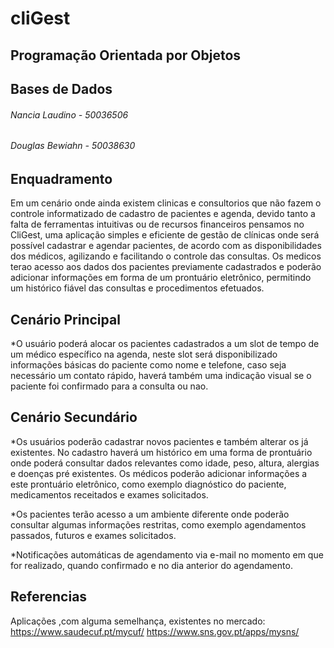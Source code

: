 # cliGest
## Programação Orientada por Objetos
## Bases de Dados


###### Nancia Laudino - 50036506
###### Douglas Bewiahn - 50038630






## **Enquadramento**

Em um cenário onde ainda existem clinicas e consultorios que não fazem o controle informatizado de cadastro de pacientes e agenda, devido tanto a falta de ferramentas intuitivas ou de recursos financeiros pensamos no CliGest, uma aplicação simples e eficiente de gestão de clínicas onde será possível cadastrar e agendar pacientes, de acordo com as disponibilidades dos médicos, agilizando e facilitando o controle das consultas. Os medicos terao acesso aos dados dos pacientes previamente cadastrados e poderão adicionar informações em forma de um prontuário eletrônico, permitindo um histórico fiável das consultas e procedimentos efetuados.

## Cenário Principal

*O usuário poderá alocar os pacientes cadastrados a um slot de tempo de um médico específico na agenda, neste slot será disponibilizado informações básicas do paciente como nome e telefone, caso seja necessário um contato rápido, haverá também uma indicação visual se o paciente foi confirmado para a consulta ou nao.

## **Cenário Secundário**

*Os usuários poderão cadastrar novos pacientes e também alterar os já existentes. No cadastro haverá um histórico em uma forma de prontuário onde poderá consultar dados relevantes como idade, peso, altura, alergias e doenças pré existentes. Os médicos poderão adicionar informações a este prontuário eletrônico, como exemplo diagnóstico do paciente, medicamentos receitados e exames solicitados.

*Os pacientes terão acesso a um ambiente diferente onde poderão consultar algumas informações restritas, como exemplo agendamentos passados, futuros e exames solicitados.

*Notificações automáticas de agendamento via e-mail no momento em que for realizado, quando confirmado e no dia anterior do agendamento.


## **Referencias**
Aplicações ,com alguma semelhança, existentes no mercado:
https://www.saudecuf.pt/mycuf/
https://www.sns.gov.pt/apps/mysns/